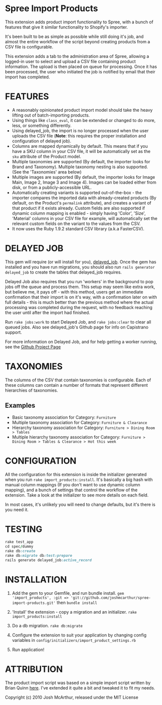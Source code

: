Spree Import Products
==============

This extension adds product import functionality to Spree, with a bunch of features that give it similar functionality to Shopify's importer.

It's been built to be as simple as possible while still doing it's job, and almost the entire workflow of the script beyond creating products from a CSV file is configurable.

This extension adds a tab to the administration area of Spree, allowing a logged-in user to select and upload a CSV file containing product information. The upload is then placed on queue for processing. Once it has been processed, the user who initiated the job is notified by email that their import has completed.


FEATURES
==============

* A reasonably opinionated product import model should take the heavy lifting out of batch-importing products.
* Using things like `class_eval`, it can be extended or changed to do more, less, or something differently.
* Using delayed_job, the import is no longer processed when the user uploads the CSV file (**Note**: this requires the proper installation and configuration of delayed job). 
* Columns are mapped dynamically by default. This means that if you have a SKU column in your CSV file, it will be automatically set as the `sku` attribute of the Product model.
* Multiple taxonomies are supported (By default, the importer looks for Brand and Taxonomy). Multiple taxonomy nesting is also supported. (See the 'Taxonomies' area below)
* Multiple images are supported (By default, the importer looks for Image Main, Image 2, Image 3 and Image 4). Images can be loaded either from disk, or from a publicly-accessible URL.
* Automatically creating variants is supported out-of-the-box - the importer compares the imported data with already-created products (By default, on the Product's `permalink` attribute), and creates a variant of that product if it exists already. Custom fields are also supported if dynamic column mapping is enabled - simply having 'Color', 'Size', 'Material' columns in your CSV file for example, will automatically set the relevant custom fields on the variant to the values from the CSV.
* It now uses the Ruby 1.9.2 standard CSV library (a.k.a FasterCSV).


DELAYED JOB
==============
This gem will require (or will install for you), [delayed_job](https://www.github.com/tobi/delayed_job).
Once the gem has installed and you have run migrations, you should also run `rails generator delayed_job` to create the tables that delayed_job requires.

Delayed Job also requires that you run 'workers' in the background to pop jobs off the queue and process them.
This setup may seem like extra work, but believe me, it pays off - with this method, users get an immediate confirmation that their import is on it's way, with a confirmation later on with full details - this is much better than the previous method where the actual processing was completed during the request, with no feedback reaching the user until after the import had finished.

Run `rake jobs:work` to start Delayed Job, and `rake jobs:clear` to clear all queued jobs. Also see delayed_job's Github page for info on Capistrano support.

For more information on Delayed Job, and for help getting a worker running, see the [Github Project Page](https://www.github.com/collectiveidea/delayed_job)

TAXONOMIES
==========

The columns of the CSV that contain taxonomies is configurable. Each of these columns can contain a number of formats that represent different hierarchies of taxonomies.

Examples
--------
* Basic taxonomy association for Category: `Furniture`
* Multiple taxonomy association for Category: `Furniture & Clearance`
* Hierarchy taxonomy association for Category: `Furniture > Dining Room > Tables`
* Multiple hierarchy taxonomy association for Category: `Furniture > Dining Room > Tables & Clearance > Hot this week`

CONFIGURATION
=============

All the configuration for this extension is inside the initializer generated when you run `rake import_products:install`. It's basically a big hash with manual column mappings (If you don't want to use dynamic column mapping), and a bunch of settings that control the workflow of the extension. Take a look at the initializer to see more details on each field.

In most cases, it's unlikely you will need to change defaults, but it's there is you need it.


TESTING
=======

```ruby
rake test_app
cd spec/dummy
rake db:create
rake db:migrate db:test:prepare
rails generate delayed_job:active_record
```

INSTALLATION
==============
1. Add the gem to your Gemfile, and run bundle install.
    `gem 'import_products', :git => 'git://github.com/joshmcarthur/spree-import-products.git'` then `bundle install`

2. 'Install' the extension - copy a migration and an initializer. `rake import_products:install`

3. Do a db migration. `rake db:migrate`

4. Configure the extension to suit your application by changing config variables in `config/initializers/import_product_settings.rb`

5. Run application!

ATTRIBUTION
==============
The product import script was based on a simple import script written by Brian Quinn [here](https://gist.github.com/31710). I've extended it quite a bit and tweaked it to fit my needs.

Copyright (c) 2010 Josh McArthur, released under the MIT License
